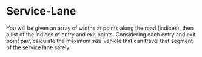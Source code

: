 # Service-Lane
You will be given an array of widths at points along the road (indices), then a list of the indices of entry and exit points. Considering each entry and exit point pair, calculate the maximum size vehicle that can travel that segment of the service lane safely.
